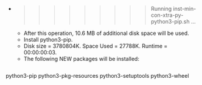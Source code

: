 * >>>>>>>>> Running inst-min-con-xtra-py-python3-pip.sh ...
  * After this operation, 10.6 MB of additional disk space will be used.
  * Install python3-pip.
  * Disk size = 3780804K. Space Used = 27788K. Runtime = 00:00:00:03.
  * The following NEW packages will be installed:
  ```bash
python3-pip python3-pkg-resources python3-setuptools python3-wheel
  ```
